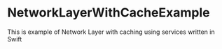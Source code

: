 # NetworkLayerWithCacheExample

This is example of Network Layer with caching using services written in Swift
